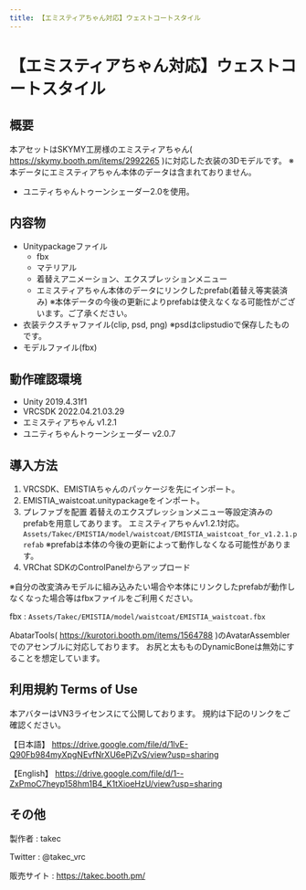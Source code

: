 ```yaml
---
title: 【エミスティアちゃん対応】ウェストコートスタイル
---
```


# 【エミスティアちゃん対応】ウェストコートスタイル

## 概要
本アセットはSKYMY工房様のエミスティアちゃん( https://skymy.booth.pm/items/2992265 )に対応した衣装の3Dモデルです。
※本データにエミスティアちゃん本体のデータは含まれておりません。

* ユニティちゃんトゥーンシェーダー2.0を使用。

## 内容物
* Unitypackageファイル
  * fbx
  * マテリアル
  * 着替えアニメーション、エクスプレッションメニュー
  * エミスティアちゃん本体のデータにリンクしたprefab(着替え等実装済み) ※本体データの今後の更新によりprefabは使えなくなる可能性がございます。ご了承ください。
* 衣装テクスチャファイル(clip, psd, png) ※psdはclipstudioで保存したものです。
* モデルファイル(fbx)

## 動作確認環境
* Unity 2019.4.31f1
* VRCSDK 2022.04.21.03.29
* エミスティアちゃん v1.2.1
* ユニティちゃんトゥーンシェーダー v2.0.7

## 導入方法
1. VRCSDK、EMISTIAちゃんのパッケージを先にインポート。
2. EMISTIA_waistcoat.unitypackageをインポート。
3. プレファブを配置
   着替えのエクスプレッションメニュー等設定済みのprefabを用意してあります。
   エミスティアちゃんv1.2.1対応。
   `Assets/Takec/EMISTIA/model/waistcoat/EMISTIA_waistcoat_for_v1.2.1.prefab`
   ※prefabは本体の今後の更新によって動作しなくなる可能性があります。
4. VRChat SDKのControlPanelからアップロード

※自分の改変済みモデルに組み込みたい場合や本体にリンクしたprefabが動作しなくなった場合等はfbxファイルをご利用ください。

fbx : `Assets/Takec/EMISTIA/model/waistcoat/EMISTIA_waistcoat.fbx`

AbatarTools( https://kurotori.booth.pm/items/1564788 )のAvatarAssemblerでのアセンブルに対応しております。
お尻と太もものDynamicBoneは無効にすることを想定しています。

## 利用規約 Terms of Use
本アバターはVN3ライセンスにて公開しております。
規約は下記のリンクをご確認ください。

【日本語】
https://drive.google.com/file/d/1lvE-Q90Fb984myXpgNEvfNrXU6ePjZvS/view?usp=sharing

【English】
https://drive.google.com/file/d/1--ZxPmoC7heyp158hm1B4_K1tXioeHzU/view?usp=sharing

## その他
製作者
: takec

Twitter
: @takec_vrc

販売サイト
: https://takec.booth.pm/
